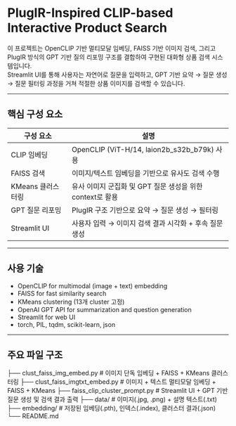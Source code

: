 # PlugIR-Inspired CLIP-based Interactive Product Search

이 프로젝트는 OpenCLIP 기반 멀티모달 임베딩, FAISS 기반 이미지 검색, 그리고 PlugIR 방식의 GPT 기반 질의 리포밍 구조를 결합하여 구현된 대화형 상품 검색 시스템입니다.  
Streamlit UI를 통해 사용자는 자연어로 질문을 입력하고, GPT 기반 요약 → 질문 생성 → 질문 필터링 과정을 거쳐 적절한 상품 이미지를 검색할 수 있습니다.

---

## 핵심 구성 요소

| 구성 요소            | 설명 |
|---------------------|------|
| CLIP 임베딩         | OpenCLIP (ViT-H/14, laion2b_s32b_b79k) 사용 |
| FAISS 검색          | 이미지/텍스트 임베딩을 기반으로 유사도 검색 수행 |
| KMeans 클러스터링   | 유사 이미지 군집화 및 GPT 질문 생성을 위한 context로 활용 |
| GPT 질문 리포밍     | PlugIR 구조 기반으로 요약 → 질문 생성 → 필터링 |
| Streamlit UI        | 사용자 입력 → 이미지 검색 결과 시각화 + 후속 질문 생성 |

---

## 사용 기술

- OpenCLIP for multimodal (image + text) embedding
- FAISS for fast similarity search
- KMeans clustering (13개 cluster 고정)
- OpenAI GPT API for summarization and question generation
- Streamlit for web UI
- torch, PIL, tqdm, scikit-learn, json

---

## 주요 파일 구조

├── clust_faiss_img_embed.py # 이미지 단독 임베딩 + FAISS + KMeans 클러스터링
├── clust_faiss_imgtxt_embed.py # 이미지 + 텍스트 멀티모달 임베딩 + FAISS + KMeans
├── faiss_clip_cluster_prompt.py # Streamlit UI + GPT 기반 질문 생성 및 검색 결과 출력
├── data/ # 이미지(.jpg, .png) + 설명 텍스트(.txt)
├── embedding/ # 저장된 임베딩(.pth), 인덱스(.index), 클러스터 결과(.json)
└── README.md
